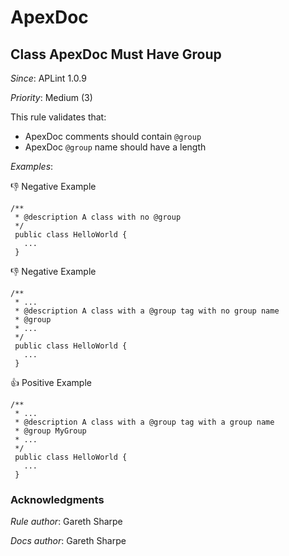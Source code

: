 # ApexDoc

## Class ApexDoc Must Have Group

*Since*: APLint 1.0.9

*Priority*: Medium (3)

This rule validates that:

- ApexDoc comments should contain `@group`
- ApexDoc `@group` name should have a length

*Examples*:

👎 Negative Example
```
/**
 * @description A class with no @group
 */
 public class HelloWorld {
   ...
 }
```

👎 Negative Example
```
/**
 * ...
 * @description A class with a @group tag with no group name
 * @group
 * ...
 */
 public class HelloWorld {
   ...
 }
```

👍 Positive Example
```
/**
 * ...
 * @description A class with a @group tag with a group name
 * @group MyGroup
 * ...
 */
 public class HelloWorld {
   ...
 }
```

### Acknowledgments

*Rule author*: Gareth Sharpe

*Docs author*: Gareth Sharpe